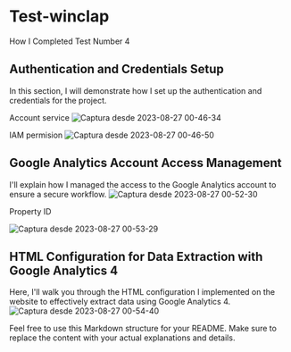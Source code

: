 # Test-winclap

How I Completed Test Number 4

## Authentication and Credentials Setup

In this section, I will demonstrate how I set up the authentication and credentials for the project.

Account service
![Captura desde 2023-08-27 00-46-34](https://github.com/18ezequiel/test-winclap/assets/107936664/d9c378b2-f986-4267-8950-8aa291e1ca80)

IAM permision
![Captura desde 2023-08-27 00-46-50](https://github.com/18ezequiel/test-winclap/assets/107936664/519d5e4b-5e97-44db-a817-c63311bda55d)

## Google Analytics Account Access Management

I'll explain how I managed the access to the Google Analytics account to ensure a secure workflow.
![Captura desde 2023-08-27 00-52-30](https://github.com/18ezequiel/test-winclap/assets/107936664/cccdbf95-dc68-4548-81a1-bef57e96ef11)

Property ID

![Captura desde 2023-08-27 00-53-29](https://github.com/18ezequiel/test-winclap/assets/107936664/9d6e9afc-a5c2-4803-a229-e1378b9d348f)


## HTML Configuration for Data Extraction with Google Analytics 4

Here, I'll walk you through the HTML configuration I implemented on the website to effectively extract data using Google Analytics 4.
![Captura desde 2023-08-27 00-54-40](https://github.com/18ezequiel/test-winclap/assets/107936664/15719b14-ee27-40ce-a43a-208c371caca1)

Feel free to use this Markdown structure for your README. Make sure to replace the content with your actual explanations and details.
